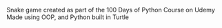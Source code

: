 Snake game created as part of the 100 Days of Python Course on Udemy
Made using OOP, and Python built in Turtle
 
 
